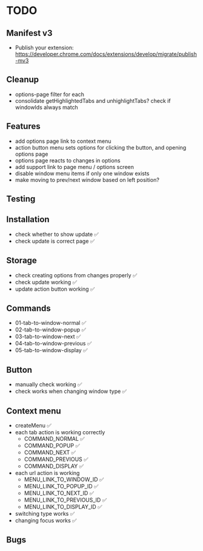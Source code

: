 # TODO

## Manifest v3

- Publish your extension: https://developer.chrome.com/docs/extensions/develop/migrate/publish-mv3

## Cleanup

- options-page filter for each
- consolidate getHighlightedTabs and unhighlightTabs? check if windowIds always match

## Features

- add options page link to context menu
- action button menu sets options for clicking the button, and opening options page
- options page reacts to changes in options
- add support link to page menu / options screen
- disable window menu items if only one window exists
- make moving to prev/next window based on left position?

## Testing

## Installation

- check whether to show update ✅
- check update is correct page ✅

## Storage

- check creating options from changes properly ✅
- check update working ✅
- update action button working ✅

## Commands

- 01-tab-to-window-normal ✅
- 02-tab-to-window-popup ✅
- 03-tab-to-window-next ✅
- 04-tab-to-window-previous ✅
- 05-tab-to-window-display ✅

## Button

- manually check working ✅
- check works when changing window type ✅

## Context menu

- createMenu ✅
- each tab action is working correctly
  - COMMAND_NORMAL ✅
  - COMMAND_POPUP ✅
  - COMMAND_NEXT ✅
  - COMMAND_PREVIOUS ✅
  - COMMAND_DISPLAY ✅
- each url action is working
  - MENU_LINK_TO_WINDOW_ID ✅
  - MENU_LINK_TO_POPUP_ID ✅
  - MENU_LINK_TO_NEXT_ID ✅
  - MENU_LINK_TO_PREVIOUS_ID ✅
  - MENU_LINK_TO_DISPLAY_ID ✅
- switching type works ✅
- changing focus works ✅

## Bugs
